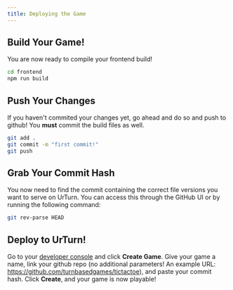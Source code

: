 ```yaml
---
title: Deploying the Game
---
```



## Build Your Game!

You are now ready to compile your frontend build!

```bash
cd frontend
npm run build
```

## Push Your Changes

If you haven't commited your changes yet, go ahead and do so and push to github! You **must** commit the build files as well.

```bash
git add .
git commit -m "first commit!"
git push
```

## Grab Your Commit Hash

You now need to find the commit containing the correct file versions you want to serve on UrTurn. You can access this through the GitHub UI or by running the following command:

```bash
git rev-parse HEAD
```

## Deploy to UrTurn!

Go to your [developer console](https://www.urturn.app/develop) and click **Create Game**. Give your game a name, link your github repo (no additional parameters! An example URL: https://github.com/turnbasedgames/tictactoe), and paste your commit hash. Click **Create**, and your game is now playable!